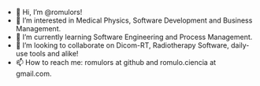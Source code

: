 - 👋 Hi, I’m @romulors!
- 👀 I’m interested in Medical Physics, Software Development and Business Management.
- 🌱 I’m currently learning Software Engineering and Process Management.
- 💞️ I’m looking to collaborate on Dicom-RT, Radiotherapy Software, daily-use tools and alike!
- 📫 How to reach me: romulors at github and romulo.ciencia at gmail.com.
